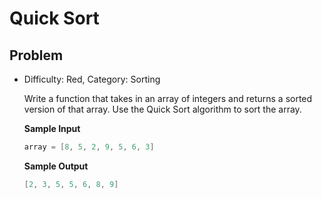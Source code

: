 # Quick Sort

## Problem

- Difficulty: Red, Category: Sorting

  Write a function that takes in an array of integers and returns a sorted
  version of that array. Use the Quick Sort algorithm to sort the array.

  **Sample Input**
  ```go
  array = [8, 5, 2, 9, 5, 6, 3]
  ```

  **Sample Output**
  ```go
  [2, 3, 5, 5, 6, 8, 9]
  ```
